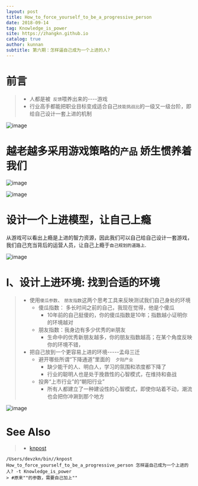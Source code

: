 ```yaml
---
layout: post
title: How_to_force_yourself_to_be_a_progressive_person
date: 2018-09-14
tag: Knowledge_is_power
site: https://zhangkn.github.io
catalog: true
author: kunnan
subtitle: 第六期：怎样逼自己成为一个上进的人?
---
```




# 前言

> * 人都是被` 反馈`喂养出来的----游戏
> * 行业高手都能把职业目标变成适合自己`技能挑战比`的一级又一级台阶，即给自己设计一套上进的机制





![image](https://ws1.sinaimg.cn/large/af39b376gy1fv8tjt03bsj21hc0u0npd.jpg)

# 越老越多采用游戏策略的`产品` 娇生惯养着我们



![image](https://ws1.sinaimg.cn/large/af39b376gy1fv8tox6ukfj21hc0u0x6p.jpg)





![image](https://ws1.sinaimg.cn/large/af39b376gy1fv8tpexkdqj21hc0u01ky.jpg)



# 设计一个上进模型，让自己上瘾

从游戏可以看出上瘾是上进的智力资源，因此我们可以自己给自己设计一套游戏，我们自己充当背后的运营人员，让自己上瘾于`自己规划的道路上`.



![image](https://ws1.sinaimg.cn/large/af39b376gy1fv8tu18h2lj21hc0u0kjl.jpg)



# I、设计上进环境: 找到合适的环境



> * 使用`傻瓜参数`、 `朋友指数`这两个思考工具来反映测试我们自己身处的环境
>   * 傻瓜指数： 多长时间之前的自己，我现在觉得，他是个傻瓜
>     * 10年前的自己挺傻的，你的傻瓜指数是10年；指数越小证明你的环境越对
>   * 朋友指数：我身边有多少优秀的`新`朋友
>     * 生命中的优秀新朋友越多，你的朋友指数越高；在某个角度反映你的环境不错，
> * 把自己放到一个更容易上进的环境-----孟母三迁
>   * 避开哪些所谓“下降通道”里面的`  夕阳产业`
>     * 缺少能干的人、明白人，学习的氛围和浓度都下降了
>     * 行业的聪明人也是处于挽救性的心智模式，在维持和奋战
>   * 投奔“上市行业”的“朝阳行业”
>     * 所有人都建立了一种建设性的心智模式，即使你站着不动，潮流也会把你冲涮到那个地方





![image](https://ws1.sinaimg.cn/large/af39b376gy1fv8ukgn26tj21hc0u04qq.jpg)



# See Also 

>* [knpost](https://github.com/zhangkn/KNBin/blob/master/knpost) 
>
```
/Users/devzkn/bin//knpost How_to_force_yourself_to_be_a_progressive_person 怎样逼自己成为一个上进的人? -t Knowledge_is_power
> #原来""的参数，需要自己加上""
```

